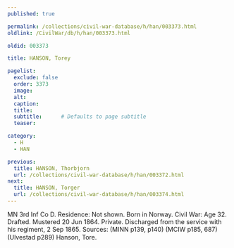 ```yaml
---
published: true

permalink: /collections/civil-war-database/h/han/003373.html
oldlink: /CivilWar/db/h/han/003373.html

oldid: 003373

title: HANSON, Torey

pagelist:
  exclude: false
  order: 3373
  image: 
  alt:
  caption:
  title:
  subtitle:      # Defaults to page subtitle
  teaser:

category: 
  - H 
  - HAN

previous:
  title: HANSON, Thorbjorn
  url: /collections/civil-war-database/h/han/003372.html  
next:
  title: HANSON, Torger
  url: /collections/civil-war-database/h/han/003374.html   
---
```

MN 3rd Inf Co D. Residence: Not shown. Born in Norway. Civil War: Age 32. Drafted. Mustered 20 Jun 1864. Private. Discharged from the service with his regiment, 2 Sep 1865. Sources: (MINN p139, p140) (MCIW p185, 687) (Ulvestad p289) &#147;Hanson, Tore&#148;.